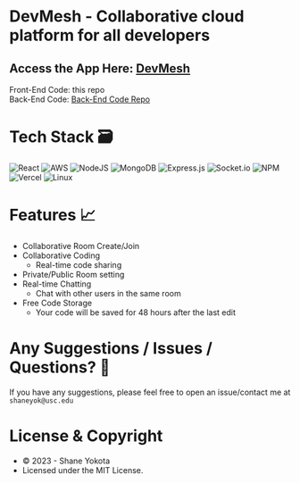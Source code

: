 # DevMesh - Collaborative cloud platform for all developers
## Access the App Here: [DevMesh](https://devmesh.vercel.app/)
Front-End Code: this repo<br>
Back-End Code: [Back-End Code Repo](https://github.com/ShaneYokota72/DevMesh-BackEnd)

# Tech Stack 🗃
![React](https://img.shields.io/badge/react-%2320232a.svg?style=for-the-badge&logo=react&logoColor=%2361DAFB)
![AWS](https://img.shields.io/badge/AWS-%23FF9900.svg?style=for-the-badge&logo=amazon-aws&logoColor=white)
![NodeJS](https://img.shields.io/badge/node.js-6DA55F?style=for-the-badge&logo=node.js&logoColor=white)
![MongoDB](https://img.shields.io/badge/MongoDB-%234ea94b.svg?style=for-the-badge&logo=mongodb&logoColor=white)
![Express.js](https://img.shields.io/badge/express.js-%23404d59.svg?style=for-the-badge&logo=express&logoColor=%2361DAFB)
![Socket.io](https://img.shields.io/badge/Socket.io-black?style=for-the-badge&logo=socket.io&badgeColor=010101)
![NPM](https://img.shields.io/badge/NPM-%23CB3837.svg?style=for-the-badge&logo=npm&logoColor=white)
![Vercel](https://img.shields.io/badge/vercel-%23000000.svg?style=for-the-badge&logo=vercel&logoColor=white)
![Linux](https://img.shields.io/badge/Linux-FCC624?style=for-the-badge&logo=linux&logoColor=black)

# Features 📈
* Collaborative Room Create/Join
* Collaborative Coding
    * Real-time code sharing
* Private/Public Room setting
* Real-time Chatting
    * Chat with other users in the same room
* Free Code Storage
    * Your code will be saved for 48 hours after the last edit

# Any Suggestions / Issues / Questions? 🤔
If you have any suggestions, please feel free to open an issue/contact me at ```shaneyok@usc.edu```

# License & Copyright
- © 2023 - Shane Yokota
- Licensed under the MIT License.